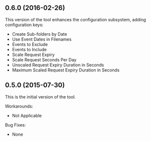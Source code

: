 ## 0.6.0 (2016-02-26)

This version of the tool enhances the configuration subsystem, adding configuration keys:

  * Create Sub-folders by Date
  * Use Event Dates in Filenames
  * Events to Exclude
  * Events to Include
  * Scale Request Expiry
  * Scale Request Seconds Per Day
  * Unscaled Request Expiry Duration in Seconds
  * Maximum Scaled Request Expiry Duration in Seconds


## 0.5.0 (2015-07-30)

This is the initial version of the tool.

Workarounds:

  - Not Applicable

Bug Fixes:

  - None
